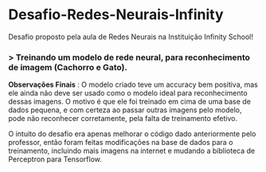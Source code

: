# Desafio-Redes-Neurais-Infinity
Desafio proposto pela aula de Redes Neurais na Instituição Infinity School!

### > Treinando um modelo de rede neural, para reconhecimento de imagem (Cachorro e Gato).

**Observações Finais** : O modelo criado teve um accuracy bem positiva, mas ele ainda não deve ser usado como o modelo ideal para reconhecimento dessas imagens. O motivo é que ele foi treinado em cima de uma base de dados pequena, e com certeza ao passar outras imagens pelo modelo, pode não reconhecer corretamente, pela falta de treinamento efetivo.

O intuito do desafio era apenas melhorar o código dado anteriormente pelo professor, então foram feitas modificações na base de dados para o treinamento, incluindo mais imagens na internet e mudando a biblioteca de Perceptron para Tensorflow.

